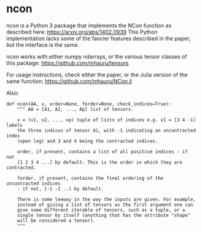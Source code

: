 # ncon
ncon is a Python 3 package that implements the NCon function as described here:
https://arxiv.org/abs/1402.0939
This Python implementation lacks some of the fancier features described in
the paper, but the interface is the same.

ncon works with either numpy ndarrays, or the various tensor classes of this
package:
https://github.com/mhauru/tensors

For usage instructions, check either the paper, or the Julia version of the
same function:
https://github.com/mhauru/NCon.jl

Also:
```
def ncon(AA, v, order=None, forder=None, check_indices=True):
    """ AA = [A1, A2, ..., Ap] list of tensors.

    v = (v1, v2, ..., vp) tuple of lists of indices e.g. v1 = [3 4 -1] labels
    the three indices of tensor A1, with -1 indicating an uncontracted index
    (open leg) and 3 and 4 being the contracted indices.

    order, if present, contains a list of all positive indices - if not
    [1 2 3 4 ...] by default. This is the order in which they are contracted.

    forder, if present, contains the final ordering of the uncontracted indices
    - if not, [-1 -2 ..] by default.

    There is some leeway in the way the inputs are given. For example,
    instead of giving a list of tensors as the first argument one can
    give some different iterable of tensors, such as a tuple, or a
    single tensor by itself (anything that has the attribute "shape"
    will be considered a tensor).
    """
```

